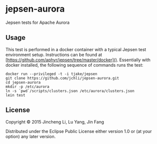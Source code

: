 # jepsen-aurora

Jepsen tests for Apache Aurora

## Usage

This test is performed in a docker container with a typical Jepsen test environment setup. Instructions can be found at [https://github.com/aphyr/jepsen/tree/master/docker](). Essentially with docker installed, the following sequence of commands runs the test:

```
docker run --privileged -t -i tjake/jepsen
git clone https://github.com/jchli/jepsen-aurora.git
cd jepsen-aurora
mkdir -p /etc/aurora
ln -s `pwd`/scripts/clusters.json /etc/aurora/clusters.json
lein test
```

## License

Copyright © 2015 Jincheng Li, Lu Yang, Jin Fang

Distributed under the Eclipse Public License either version 1.0 or (at
your option) any later version.
